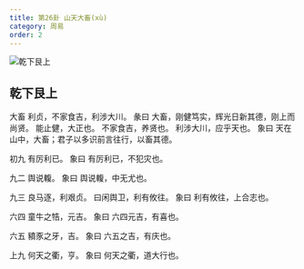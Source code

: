 ```yaml
---
title: 第26卦 山天大畜(xù)
category: 周易
order: 2
---
```


![乾下艮上](https://upload.wikimedia.org/wikipedia/commons/c/ce/Yijing-26.png)

## 乾下艮上

大畜 利贞，不家食吉，利涉大川。
彖曰 大畜，刚健笃实，辉光日新其德，刚上而尚贤。 能止健，大正也。 不家食吉，养贤也。 利涉大川，应乎天也。
象曰 天在山中，大畜；君子以多识前言往行，以畜其德。

初九 有厉利已。
象曰 有厉利已，不犯灾也。

九二 舆说輹。
象曰 舆说輹，中无尤也。

九三 良马逐，利艰贞。 曰闲舆卫，利有攸往。
象曰 利有攸往，上合志也。

六四 童牛之牿，元吉。
象曰 六四元吉，有喜也。

六五 豶豕之牙，吉。
象曰 六五之吉，有庆也。

上九 何天之衢，亨。
象曰 何天之衢，道大行也。